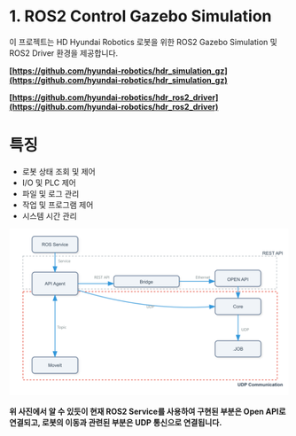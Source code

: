 # 1. ROS2 Control Gazebo Simulation

이 프로젝트는 HD Hyundai Robotics 로봇을 위한 ROS2 Gazebo Simulation 및 ROS2 Driver 환경을 제공합니다.

**[https://github.com/hyundai-robotics/hdr_simulation_gz](https://github.com/hyundai-robotics/hdr_simulation_gz)**

**[https://github.com/hyundai-robotics/hdr_ros2_driver](https://github.com/hyundai-robotics/hdr_ros2_driver)**

# 특징

- 로봇 상태 조회 및 제어
- I/O 및 PLC 제어
- 파일 및 로그 관리
- 작업 및 프로그램 제어
- 시스템 시간 관리

<div style="background-color: white; padding: 10px;">
    <img src="../_assets/communication.png" alt="communication">
</div>


#### 위 사진에서 알 수 있듯이 현재 ROS2 Service를 사용하여 구현된 부분은 Open API로 연결되고, 로봇의 이동과 관련된 부분은 UDP 통신으로 연결됩니다.
